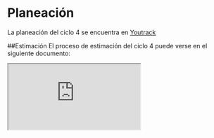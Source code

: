 # Planeación

La planeación del ciclo 4 se encuentra en [Youtrack](http://appoteca.myjetbrains.com/youtrack/rest/agile/Appoteca-2/sprint/0.4.0)

##Estimación
El proceso de estimación del ciclo 4 puede verse en el siguiente documento:

<iframe src="https://docs.google.com/spreadsheets/d/1XUFu6LFDRK7KdoyF7FWV9HX5HCEG3wRcfWxLQ47otF0/pubhtml?widget=true&amp;headers=false"></iframe>